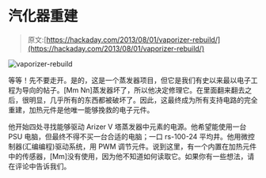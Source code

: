 # 汽化器重建

> 原文:[https://hackaday.com/2013/08/01/vaporizer-rebuild/](https://hackaday.com/2013/08/01/vaporizer-rebuild/)

![vaporizer-rebuild](../Images/cc87fbc6161e21dccd36f35331daa9d7.png)

等等！先不要走开。是的，这是一个蒸发器项目，但它是我们有史以来最以电子工程为导向的帖子。[Mm Nn]蒸发器坏了，所以他决定修理它。在里面翻来翻去之后，很明显，几乎所有的东西都被破坏了。因此，这最终成为所有支持电路的完全重建，加热元件是他唯一能够挽救的电子元件。

他开始四处寻找能够驱动 Arizer V 塔蒸发器中元素的电源。他希望能使用一台 PSU 电脑，但最终不得不买一台合适的电脑；一口 rs-100-24 平均井。他用微控制器(汇编编程)驱动系统，用 PWM 调节元件。说到这里，有一个内置在加热元件中的传感器，[Mm]没有使用，因为他不知道如何读取它。如果你有一些想法，请在评论中告诉我们。